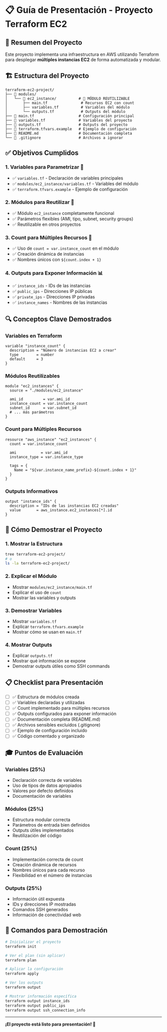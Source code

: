 # 📋 Guía de Presentación - Proyecto Terraform EC2

## 🎯 Resumen del Proyecto

Este proyecto implementa una infraestructura en AWS utilizando Terraform para desplegar **múltiples instancias EC2** de forma automatizada y modular.

## 🏗️ Estructura del Proyecto

```
terraform-ec2-project/
├── 📁 modules/
│   └── 📁 ec2_instance/          # 🎯 MÓDULO REUTILIZABLE
│       ├── main.tf               # Recursos EC2 con count
│       ├── variables.tf          # Variables del módulo
│       └── outputs.tf            # Outputs del módulo
├── 📄 main.tf                    # Configuración principal
├── 📄 variables.tf               # Variables del proyecto
├── 📄 outputs.tf                 # Outputs del proyecto
├── 📄 terraform.tfvars.example   # Ejemplo de configuración
├── 📄 README.md                  # Documentación completa
└── 📄 .gitignore                 # Archivos a ignorar
```

## ✅ Objetivos Cumplidos

### 1. **Variables para Parametrizar** 📝
- ✅ `variables.tf` - Declaración de variables principales
- ✅ `modules/ec2_instance/variables.tf` - Variables del módulo
- ✅ `terraform.tfvars.example` - Ejemplo de configuración

### 2. **Módulos para Reutilizar** 🔧
- ✅ Módulo `ec2_instance` completamente funcional
- ✅ Parámetros flexibles (AMI, tipo, subnet, security groups)
- ✅ Reutilizable en otros proyectos

### 3. **Count para Múltiples Recursos** 🔢
- ✅ Uso de `count = var.instance_count` en el módulo
- ✅ Creación dinámica de instancias
- ✅ Nombres únicos con `${count.index + 1}`

### 4. **Outputs para Exponer Información** 📊
- ✅ `instance_ids` - IDs de las instancias
- ✅ `public_ips` - Direcciones IP públicas
- ✅ `private_ips` - Direcciones IP privadas
- ✅ `instance_names` - Nombres de las instancias

## 🔍 Conceptos Clave Demostrados

### **Variables en Terraform**
```hcl
variable "instance_count" {
  description = "Número de instancias EC2 a crear"
  type        = number
  default     = 3
}
```

### **Módulos Reutilizables**
```hcl
module "ec2_instances" {
  source = "./modules/ec2_instance"
  
  ami_id         = var.ami_id
  instance_count = var.instance_count
  subnet_id      = var.subnet_id
  # ... más parámetros
}
```

### **Count para Múltiples Recursos**
```hcl
resource "aws_instance" "ec2_instances" {
  count = var.instance_count
  
  ami           = var.ami_id
  instance_type = var.instance_type
  
  tags = {
    Name = "${var.instance_name_prefix}-${count.index + 1}"
  }
}
```

### **Outputs Informativos**
```hcl
output "instance_ids" {
  description = "IDs de las instancias EC2 creadas"
  value       = aws_instance.ec2_instances[*].id
}
```

## 🚀 Cómo Demostrar el Proyecto

### 1. **Mostrar la Estructura**
```bash
tree terraform-ec2-project/
# o
ls -la terraform-ec2-project/
```

### 2. **Explicar el Módulo**
- Mostrar `modules/ec2_instance/main.tf`
- Explicar el uso de `count`
- Mostrar las variables y outputs

### 3. **Demostrar Variables**
- Mostrar `variables.tf`
- Explicar `terraform.tfvars.example`
- Mostrar cómo se usan en `main.tf`

### 4. **Mostrar Outputs**
- Explicar `outputs.tf`
- Mostrar qué información se expone
- Demostrar outputs útiles como SSH commands

## 📋 Checklist para Presentación

- [ ] ✅ Estructura de módulos creada
- [ ] ✅ Variables declaradas y utilizadas
- [ ] ✅ Count implementado para múltiples recursos
- [ ] ✅ Outputs configurados para exponer información
- [ ] ✅ Documentación completa (README.md)
- [ ] ✅ Archivos sensibles excluidos (.gitignore)
- [ ] ✅ Ejemplo de configuración incluido
- [ ] ✅ Código comentado y organizado

## 🎓 Puntos de Evaluación

### **Variables (25%)**
- Declaración correcta de variables
- Uso de tipos de datos apropiados
- Valores por defecto definidos
- Documentación de variables

### **Módulos (25%)**
- Estructura modular correcta
- Parámetros de entrada bien definidos
- Outputs útiles implementados
- Reutilización del código

### **Count (25%)**
- Implementación correcta de count
- Creación dinámica de recursos
- Nombres únicos para cada recurso
- Flexibilidad en el número de instancias

### **Outputs (25%)**
- Información útil expuesta
- IDs y direcciones IP mostradas
- Comandos SSH generados
- Información de conectividad web

## 🚀 Comandos para Demostración

```bash
# Inicializar el proyecto
terraform init

# Ver el plan (sin aplicar)
terraform plan

# Aplicar la configuración
terraform apply

# Ver los outputs
terraform output

# Mostrar información específica
terraform output instance_ids
terraform output public_ips
terraform output ssh_connection_info
```

---

**¡El proyecto está listo para presentación! 🎉** 